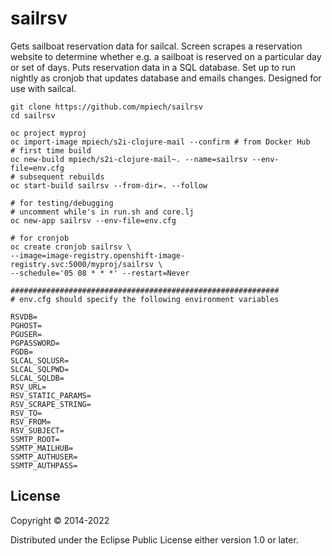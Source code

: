 # sailrsv

Gets sailboat reservation data for sailcal. Screen scrapes a reservation website to determine whether e.g. a sailboat is reserved on a particular day or set of days. Puts reservation data in a SQL database. Set up to run nightly as cronjob that updates database and emails changes. Designed for use with sailcal. 

```
git clone https://github.com/mpiech/sailrsv
cd sailrsv

oc project myproj
oc import-image mpiech/s2i-clojure-mail --confirm # from Docker Hub
# first time build
oc new-build mpiech/s2i-clojure-mail~. --name=sailrsv --env-file=env.cfg
# subsequent rebuilds
oc start-build sailrsv --from-dir=. --follow

# for testing/debugging
# uncomment while's in run.sh and core.lj
oc new-app sailrsv --env-file=env.cfg

# for cronjob
oc create cronjob sailrsv \
--image=image-registry.openshift-image-registry.svc:5000/myproj/sailrsv \
--schedule='05 08 * * *' --restart=Never

############################################################
# env.cfg should specify the following environment variables

RSVDB=
PGHOST=
PGUSER=
PGPASSWORD=
PGDB=
SLCAL_SQLUSR=
SLCAL_SQLPWD=
SLCAL_SQLDB=
RSV_URL=
RSV_STATIC_PARAMS=
RSV_SCRAPE_STRING=
RSV_TO=
RSV_FROM=
RSV_SUBJECT=
SSMTP_ROOT=
SSMTP_MAILHUB=
SSMTP_AUTHUSER=
SSMTP_AUTHPASS=

```

## License

Copyright © 2014-2022

Distributed under the Eclipse Public License either version 1.0 or later.
